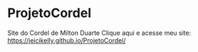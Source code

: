 # ProjetoCordel
Site do Cordel de Milton Duarte
Clique aqui e acesse meu site:
https://jeicikelly.github.io/ProjetoCordel/
